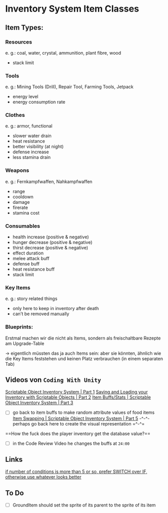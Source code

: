 # Inventory System Item Classes
## Item Types:
### Resources
e. g.: coal, water, crystal, ammunition, plant fibre, wood
- stack limit

### Tools
e. g.: Mining Tools (Drill), Repair Tool, Farming Tools, Jetpack
- energy level
- energy consumption rate

### Clothes
e. g.: armor, functional
- slower water drain
- heat resistance
- better visibility (at night)
- defense increase
- less stamina drain

### Weapons
e. g.: Fernkampfwaffen, Nahkampfwaffen
- range
- cooldown 
- damage
- firerate
- stamina cost

### Consumables
- health increase (positive & negative)
- hunger decrease (positive & negative)
- thirst decrease (positive & negative)
- effect duration
- melee attack buff
- defense buff
- heat resistance buff
- stack limit

### Key Items
e. g.: story related things
- only here to keep in inventory after death
- can’t be removed manually

### Blueprints:
Erstmal machen wir die nicht als Items, sondern als freischaltbare Rezepte am Upgrade-Table

-> eigentlich müssten das ja auch Items sein: aber sie könnten, ähnlich wie die Key Items feststehen und keinen Platz verbrauchen (in einem separaten Tab)

## Videos von `Coding With Unity`
[Scriptable Object Inventory System | Part 1](https://www.youtube.com/watch?v=_IqTeruf3-s&list=PLJWSdH2kAe_Ij7d7ZFR2NIW8QCJE74CyT&index=1)
[Saving and Loading your Inventory with Scriptable Objects | Part 2](https://www.youtube.com/watch?v=232EqU1k9yQ&list=PLJWSdH2kAe_Ij7d7ZFR2NIW8QCJE74CyT&index=2)
[Item Buffs/Stats | Scriptable Object Inventory System | Part 3](https://www.youtube.com/watch?v=LcizwQ7ogGA&list=PLJWSdH2kAe_Ij7d7ZFR2NIW8QCJE74CyT&index=3)
- [ ] go back to item buffs to make random attribute values of food items
[Item Swapping | Scriptable Object Inventory System | Part 5](https://www.youtube.com/watch?v=ZSdzzNiDvZk&list=PLJWSdH2kAe_Ij7d7ZFR2NIW8QCJE74CyT&index=5)
-^-^- perhaps go back here to create the visual representation =^-^=

==How the fuck does the player inventory get the database value?==

- [ ] in the Code Review Video he changes the buffs at `24:00`
## Links
[if number of conditions is more than 5 or so, prefer SWITCH over IF, otherwise use whatever looks better](https://stackoverflow.com/questions/395618/is-there-any-significant-difference-between-using-if-else-and-switch-case-in-c)

## To Do
- [ ] GroundItem should set the sprite of its parent to the sprite of its item
